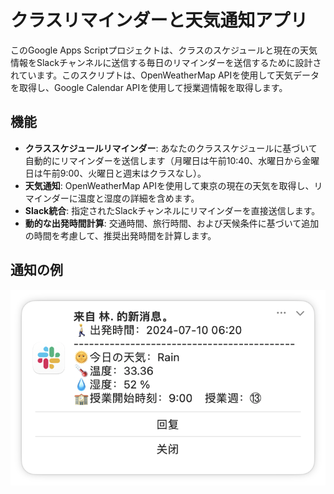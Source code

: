 # クラスリマインダーと天気通知アプリ

このGoogle Apps Scriptプロジェクトは、クラスのスケジュールと現在の天気情報をSlackチャンネルに送信する毎日のリマインダーを送信するために設計されています。このスクリプトは、OpenWeatherMap APIを使用して天気データを取得し、Google Calendar APIを使用して授業週情報を取得します。

## 機能

- **クラススケジュールリマインダー**: あなたのクラススケジュールに基づいて自動的にリマインダーを送信します（月曜日は午前10:40、水曜日から金曜日は午前9:00、火曜日と週末はクラスなし）。
- **天気通知**: OpenWeatherMap APIを使用して東京の現在の天気を取得し、リマインダーに温度と湿度の詳細を含めます。
- **Slack統合**: 指定されたSlackチャンネルにリマインダーを直接送信します。
- **動的な出発時間計算**: 交通時間、旅行時間、および天候条件に基づいて追加の時間を考慮して、推奨出発時間を計算します。

## 通知の例

![天気情報例](https://github.com/lhj0207/Reminder/blob/main/Test-1.png)
